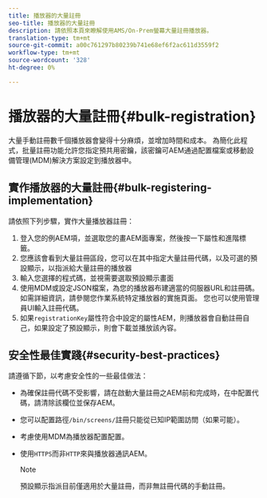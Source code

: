 ```yaml
---
title: 播放器的大量註冊
seo-title: 播放器的大量註冊
description: 請依照本頁來瞭解使用AMS/On-Prem螢幕大量註冊播放器。
translation-type: tm+mt
source-git-commit: a00c761297b80239b741e68ef6f2ac611d3559f2
workflow-type: tm+mt
source-wordcount: '328'
ht-degree: 0%

---
```



# 播放器的大量註冊{#bulk-registration}

大量手動註冊數千個播放器會變得十分麻煩，並增加時間和成本。 為簡化此程式，批量註冊功能允許您指定預共用密鑰，該密鑰可AEM通過配置檔案或移動設備管理(MDM)解決方案設定到播放器中。

## 實作播放器的大量註冊{#bulk-registering-implementation}

請依照下列步驟，實作大量播放器註冊：

1. 登入您的例AEM項，並選取您的畫AEM面專案，然後按一下屬性和進階標籤。
1. 您應該會看到大量註冊區段，您可以在其中指定大量註冊代碼，以及可選的預設顯示，以指派給大量註冊的播放器
1. 輸入您選擇的程式碼，並視需要選取預設顯示畫面
1. 使用MDM或設定JSON檔案，為您的播放器布建適當的伺服器URL和註冊碼。 如需詳細資訊，請參閱您作業系統特定播放器的實施頁面。 您也可以使用管理員UI輸入註冊代碼。
1. 如果`registrationKey`屬性符合中設定的屬性AEM，則播放器會自動註冊自己，如果設定了預設顯示，則會下載並播放該內容。

## 安全性最佳實踐{#security-best-practices}

請遵循下節，以考慮安全性的一些最佳做法：

* 為確保註冊代碼不受影響，請在啟動大量註冊之AEM前和完成時，在中配置代碼，請清除該欄位並保存AEM。

* 您可以配置路徑`/bin/screens/`註冊只能從已知IP範圍訪問（如果可能）。

* 考慮使用MDM為播放器配置配置。

* 使用`HTTPS`而非`HTTP`來與播放器通訊AEM。

   >[!NOTE]
   >預設顯示指派目前僅適用於大量註冊，而非無註冊代碼的手動註冊。